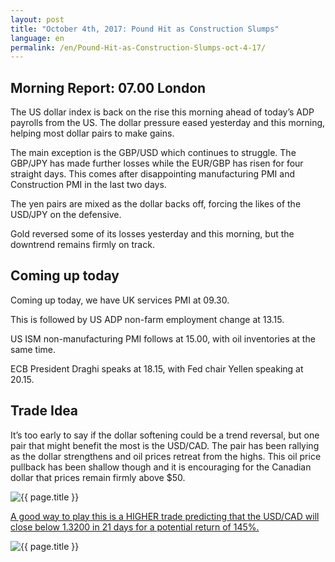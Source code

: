```yaml
---
layout: post
title: "October 4th, 2017: Pound Hit as Construction Slumps"
language: en
permalink: /en/Pound-Hit-as-Construction-Slumps-oct-4-17/
---
```

## Morning Report: 07.00 London

The US dollar index is back on the rise this morning ahead of today’s ADP payrolls from the US. The dollar pressure eased yesterday and this morning, helping most dollar pairs to make gains. 

The main exception is the GBP/USD which continues to struggle. The GBP/JPY has made further losses while the EUR/GBP has risen for four straight days. This comes after disappointing manufacturing PMI and Construction PMI in the last two days. 

The yen pairs are mixed as the dollar backs off, forcing the likes of the USD/JPY on the defensive. 

Gold reversed some of its losses yesterday and this morning, but the downtrend remains firmly on track.
 

## Coming up today 

Coming up today, we have UK services PMI at 09.30. 

This is followed by US ADP non-farm employment change at 13.15. 

US ISM non-manufacturing PMI follows at 15.00, with oil inventories at the same time. 

ECB President Draghi speaks at 18.15, with Fed chair Yellen speaking at 20.15.  

## Trade Idea

It’s too early to say if the dollar softening could be a trend reversal, but one pair that might benefit the most is the USD/CAD. The pair has been rallying as the dollar strengthens and oil prices retreat from the highs. This oil price pullback has been shallow though and it is encouraging for the Canadian dollar that prices remain firmly above $50.   
 
<img class="post-image" src="{{ site.url }}/images/oct/2017-10-04_06-53-06.jpg" alt="{{ page.title }}" title="{{ page.title }}">

<a href="%LINK%%?currency=GBP&market=forex&underlying=frxGBPUSD&formname=higherlower&duration_amount=21&duration_units=d&amount=10&amount_type=payout&expiry_type=duration&barrier=1.3200" target="_blank">A good way to play this is a HIGHER trade predicting that the USD/CAD will close below 1.3200 in 21 days for a potential return of 145%.</a>

<img class="post-image" src="{{ site.url }}/images/oct/2017-10-04_06-57-10.jpg" alt="{{ page.title }}" title="{{ page.title }}">

